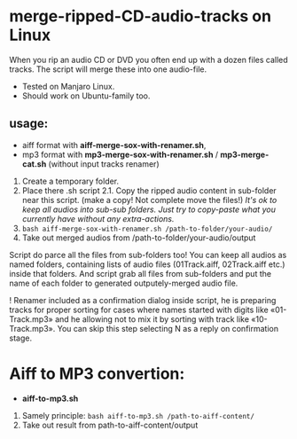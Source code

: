 # merge-ripped-CD-audio-tracks on Linux
When you rip an audio CD or DVD you often end up with a dozen files called tracks. The script will merge these into one audio-file.

- Tested on Manjaro Linux.
- Should work on Ubuntu-family too.

## usage:

- aiff format with **aiff-merge-sox-with-renamer.sh**,
- mp3 format with **mp3-merge-sox-with-renamer.sh** / **mp3-merge-cat.sh** (without input tracks renamer)

1. Create a temporary folder.
2. Place there .sh script 
2.1. Copy the ripped audio content in sub-folder near this script. (make a copy! Not complete move the files!) *It's ok to keep all audios into sub-sub folders. Just try to copy-paste what you currently have without any extra-actions.*
3. `bash aiff-merge-sox-with-renamer.sh /path-to-folder/your-audio/`
4. Take out merged audios from /path-to-folder/your-audio/output

Script do parce all the files from sub-folders too! You can keep all audios as named folders, containing lists of audio files (01Track.aiff, 02Track.aiff etc.) inside that folders. And script grab all files from sub-folders and put the name of each folder to generated outputely-merged audio file.

! Renamer included as a confirmation dialog inside script, he is preparing tracks for proper sorting for cases where names started with digits like «01-Track.mp3» and he allowing not to mix it by sorting with track like «10-Track.mp3». You can skip this step selecting N as a reply on confirmation stage.

# Aiff to MP3 convertion:
- **aiff-to-mp3.sh**

1. Samely principle: `bash aiff-to-mp3.sh /path-to-aiff-content/`
2. Take out result from path-to-aiff-content/output
